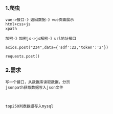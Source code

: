 ### 1.爬虫

~~~
vue->接口-》返回数据-》vue页面展示
html+css+js
xpath

加密-》加密js->js解密-》url地址接口

axios.post("234",data={'sdf':22,'token':'2'})

requests.post()

~~~

### 2.需求

~~~
写一个接口，从数据库读取数据，分页
jsonpath获取数据写入json文件



top250列表数据存入mysql
~~~


